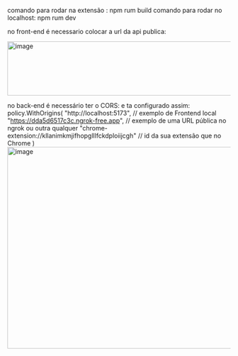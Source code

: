 comando para rodar na extensão : npm rum build
comando para rodar no localhost: npm rum dev


no front-end é necessario colocar a url da api publica:

<img width="530" height="122" alt="image" src="https://github.com/user-attachments/assets/a2aa8968-b06c-45bc-8db7-c057b0f65f32" />

no  back-end é necessário ter o CORS: 
e ta configurado assim:
policy.WithOrigins(
        "http://localhost:5173",                                  // exemplo de Frontend local
        "https://dda5d6517c3c.ngrok-free.app",                   // exemplo de uma URL pública no ngrok ou outra qualquer
        "chrome-extension://kllanimkmjifhopglllfckdploiijcgh"    // id da sua extensão que no Chrome
    )
<img width="1236" height="455" alt="image" src="https://github.com/user-attachments/assets/ff9a06a7-820b-4d09-9081-741bb2ffae53" />
